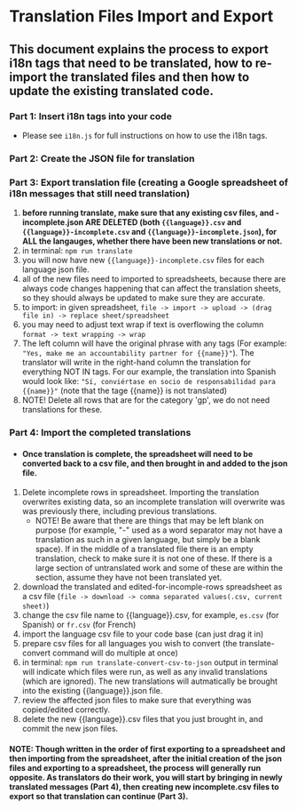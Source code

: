 # Translation Files Import and Export
## This document explains the process to export i18n tags that need to be translated, how to re-import the translated files and then how to update the existing translated code.

### Part 1: Insert i18n tags into your code
* Please see `i18n.js` for full instructions on how to use the i18n tags.

### Part 2: Create the JSON file for translation

### Part 3: Export translation file (creating a Google spreadsheet of i18n messages that still need translation)
1. **before running translate, make sure that any existing csv files, and -incomplete.json ARE DELETED (both `{{language}}.csv` and `{{language}}-incomplete.csv` and `{{language}}-incomplete.json`), for ALL the langauges, whether there have been new translations or not.**
2. in terminal: `npm run translate`
3. you will now have new `{{language}}-incomplete.csv` files for each language json file.
4. all of the new files need to imported to spreadsheets, because there are always code changes happening that can affect the translation sheets, so they should always be updated to make sure they are accurate.
5. to import: in given spreadsheet, `file -> import -> upload -> (drag file in) -> replace sheet/spreadsheet`
6. you may need to adjust text wrap if text is overflowing the column `format -> text wrapping -> wrap`
7. The left column will have the original phrase with any tags (For example: `"Yes, make me an accountability partner for {{name}}"`).
  The translator will write in the right-hand column the translation for everything NOT IN tags.
  For our example, the translation into Spanish would look like: `"Sí, conviértase en socio de responsabilidad para {{name}}"`
  (note that the tage {{name}} is not translated)
8. NOTE! Delete all rows that are for the category 'gp', we do not need translations for these.


### Part 4: Import the completed translations 
* #### Once translation is complete, the spreadsheet will need to be converted back to a csv file, and then brought in and added to the json file.
1. Delete incomplete rows in spreadsheet. Importing the translation overwrites existing data, so an incomplete translation will overwrite was was previously there, including previous translations.
    * NOTE! Be aware that there are things that may be left blank on purpose (for example, "-" used as a word separator may not have a translation as such in a given language, but simply be a blank space). If in the middle of a translated file there is an empty translation, check to make sure it is not one of these. If there is a large section of untranslated work and some of these are within the section, assume they have not been translated yet.
2. download the translated and edited-for-incomple-rows spreadsheet as a csv file (`file -> download -> comma separated values(.csv, current sheet)`)
3. change the csv file name to {{language}}.csv, for example, `es.csv` (for Spanish) or `fr.csv` (for French)
4. import the language csv file to your code base (can just drag it in)
5. prepare csv files for all languages you wish to convert (the translate-convert command will do multiple at once)
6. in terminal: `npm run translate-convert-csv-to-json`
  output in terminal will indicate which files were run, as well as any invalid translations (which are ignored).
  The new translations will autmatically be brought into the existing {{language}}.json file.
7. review the affected json files to make sure that everything was copied/edited correctly.
8. delete the new {{language}}.csv files that you just brought in, and commit the new json files.


#### NOTE: Though written in the order of first exporting to a spreadsheet and then importing from the spreadsheet, after the initial creation of the json files and exporting to a spreadsheet, the process will generally run opposite. As translators do their work, you will start by bringing in newly translated messages (Part 4), then creating new incomplete.csv files to export so that translation can continue (Part 3).
